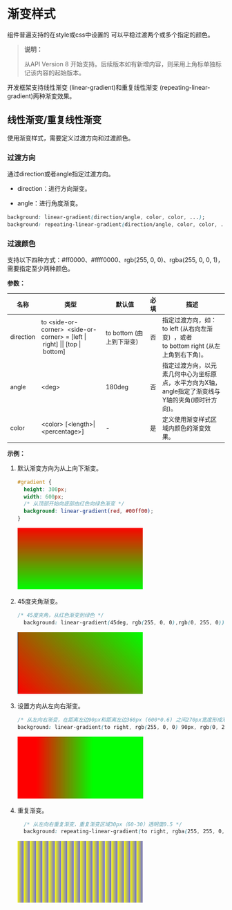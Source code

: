 # 渐变样式

组件普遍支持的在style或css中设置的 可以平稳过渡两个或多个指定的颜色。

> **说明：**
>
> 从API Version 8 开始支持。后续版本如有新增内容，则采用上角标单独标记该内容的起始版本。

开发框架支持线性渐变 (linear-gradient)和重复线性渐变 (repeating-linear-gradient)两种渐变效果。


## 线性渐变/重复线性渐变

使用渐变样式，需要定义过渡方向和过渡颜色。


### 过渡方向

  通过direction或者angle指定过渡方向。

- direction：进行方向渐变。

- angle：进行角度渐变。


```css
background: linear-gradient(direction/angle, color, color, ...);
background: repeating-linear-gradient(direction/angle, color, color, ...);
```


### 过渡颜色

支持以下四种方式：\#ff0000、\#ffff0000、rgb(255, 0, 0)、rgba(255, 0, 0, 1)，需要指定至少两种颜色。

**参数：**

| 名称        | 类型                                       | 默认值                          | 必填   | 描述                                       |
| --------- | ---------------------------------------- | ---------------------------- | ---- | ---------------------------------------- |
| direction | to&nbsp;&lt;side-or-corner&gt;&nbsp;&nbsp;&lt;side-or-corner&gt;&nbsp;=&nbsp;[left&nbsp;\|&nbsp;right]&nbsp;\|\|&nbsp;[top&nbsp;\|&nbsp;bottom] | to&nbsp;bottom&nbsp;(由上到下渐变) | 否    | 指定过渡方向，如：to&nbsp;left&nbsp;(从右向左渐变)&nbsp;&nbsp;，或者to&nbsp;bottom&nbsp;right&nbsp;(从左上角到右下角)。 |
| angle     | &lt;deg&gt;                              | 180deg                       | 否    | 指定过渡方向，以元素几何中心为坐标原点，水平方向为X轴，angle指定了渐变线与Y轴的夹角(顺时针方向)。 |
| color     | &lt;color&gt;&nbsp;[&lt;length&gt;\|&lt;percentage&gt;] | -                            | 是    | 定义使用渐变样式区域内颜色的渐变效果。                      |

**示例：**

1. 默认渐变方向为从上向下渐变。

   ```css
   #gradient {
     height: 300px;
     width: 600px;
     /* 从顶部开始向底部由红色向绿色渐变 */
     background: linear-gradient(red, #00ff00);
   }
   ```

   ![111](figures/111.PNG)

2. 45度夹角渐变。

   ```css
   /* 45度夹角，从红色渐变到绿色 */
     background: linear-gradient(45deg, rgb(255, 0, 0),rgb(0, 255, 0));
   ```

      ![222](figures/222.PNG)

3. 设置方向从左向右渐变。

   ```css
   /* 从左向右渐变，在距离左边90px和距离左边360px (600*0.6) 之间270px宽度形成渐变 */
   background: linear-gradient(to right, rgb(255, 0, 0) 90px, rgb(0, 255, 0) 60%);
   ```

    ![333](figures/333.PNG)

4. 重复渐变。

   ```css
     /* 从左向右重复渐变，重复渐变区域30px（60-30）透明度0.5 */
     background: repeating-linear-gradient(to right, rgba(255, 255, 0, 1) 30vp,rgba(0, 0, 255, .5) 60vp);
   ```

   ![444](figures/444.PNG)



